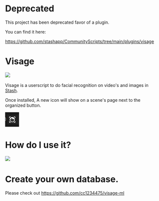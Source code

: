 # Deprecated

This project has been deprecated favor of a plugin. 

You can find it here:

https://github.com/stashapp/CommunityScripts/tree/main/plugins/visage

# Visage

![](_media/logo.png)

Visage is a userscript to do facial recognition on video's and images in [Stash](https://github.com/stashapp/stash). 

Once installed, A new icon will show on a scene's page next to the organized button.

![](_media/face_scan_icon.png)

# How do I use it?

![](_media/example.gif)

# Create your own database.

Please check out https://github.com/cc1234475/visage-ml
